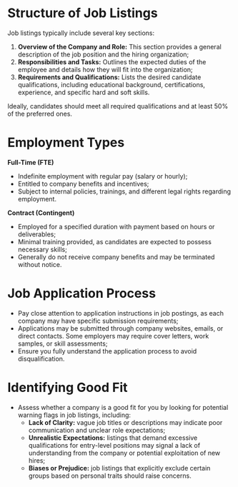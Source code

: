 # Structure of Job Listings

Job listings typically include several key sections:

 1. **Overview of the Company and Role:** This section provides a general description of the job position and the hiring organization; 
 2. **Responsibilities and Tasks:** Outlines the expected duties of the employee and details how they will fit into the organization;
 3. **Requirements and Qualifications:** Lists the desired candidate qualifications, including educational background, certifications, experience, and specific hard and soft skills. 
 
Ideally, candidates should meet all required qualifications and at least 50% of the preferred ones.

# Employment Types

**Full-Time (FTE)**

 - Indefinite employment with regular pay (salary or hourly);
 - Entitled to company benefits and incentives;
 - Subject to internal policies, trainings, and different legal rights regarding employment.

**Contract (Contingent)**
 - Employed for a specified duration with payment based on hours or deliverables;
 - Minimal training provided, as candidates are expected to possess necessary skills;
 - Generally do not receive company benefits and may be terminated without notice.

# Job Application Process

 - Pay close attention to application instructions in job postings, as each company may have specific submission requirements;
 - Applications may be submitted through company websites, emails, or direct contacts. Some employers may require cover letters, work samples, or skill assessments;
 - Ensure you fully understand the application process to avoid disqualification.

# Identifying Good Fit

 - Assess whether a company is a good fit for you by looking for potential warning flags in job listings, including:
    - **Lack of Clarity:** vague job titles or descriptions may indicate poor communication and unclear role expectations;
    - **Unrealistic Expectations:** listings that demand excessive qualifications for entry-level positions may signal a lack of understanding from the company or potential exploitation of new hires;
    - **Biases or Prejudice:** job listings that explicitly exclude certain groups based on personal traits should raise concerns.